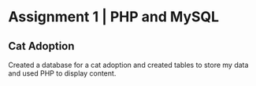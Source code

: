 # Assignment 1 | PHP and MySQL

## Cat Adoption

Created a database for a cat adoption and created tables to store my data and used PHP to display content.
